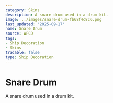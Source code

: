 ```yaml
---
category: Skins
description: A snare drum used in a drum kit.
image: ../images/snare-drum-fb68f4c8c6.png
last_updated: '2025-09-17'
name: Snare Drum
source: WFCD
tags:
- Ship Decoration
- Skins
tradable: false
type: Ship Decoration
---
```


# Snare Drum

A snare drum used in a drum kit.

